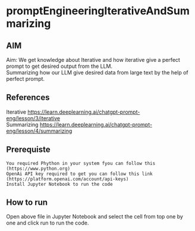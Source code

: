 # promptEngineeringIterativeAndSummarizing

## AIM
Aim: We get knowledge about Iterative and how iterative give a perfect prompt to get desired output from the LLM. <br/>
Summarizing how our LLM give desired data from large text by the help of perfect prompt.

## References
Iterative https://learn.deeplearning.ai/chatgpt-prompt-eng/lesson/3/iterative <br/>
Summarizing https://learn.deeplearning.ai/chatgpt-prompt-eng/lesson/4/summarizing

## Prerequiste
` You required Phython in your system fyou can follow this (https://www.python.org) ` <br/>
` OpenAi API key required to get you can follow this link (https://platform.openai.com/account/api-keys) `<br/>
` Install Jupyter Notebook to run the code `

## How to run

Open above file in Jupyter Notebook and select the cell from top one by one and click run to run the code.
